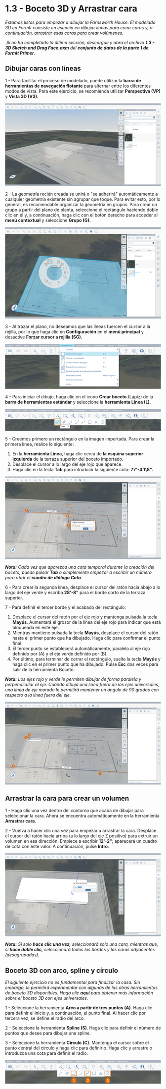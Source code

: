 # 1.3 - Boceto 3D y Arrastrar cara

_Estamos listos para empezar a dibujar la Farnsworth House. El modelado 3D en FormIt consiste en esencia en dibujar líneas para crear caras y, a continuación, arrastrar esas caras para crear volúmenes._

‌ _Si no ha completado la última sección, descargue y abra el archivo_ _**1.3 - 3D Sketch and Drag Face.axm**_ _del_ _**conjunto de datos de la parte 1 de FormIt Primer**._

## **Dibujar caras con líneas**

1 - Para facilitar el proceso de modelado, puede utilizar la **barra de herramientas de navegación flotante** para alternar entre los diferentes modos de vista. Para este ejercicio, se recomienda utilizar **Perspectiva \(VP\)** y **Vista 3D \(V3\).**

![](../../.gitbook/assets/0%20%284%29.png)

2 - La geometría recién creada se unirá o "se adherirá" automáticamente a cualquier geometría existente sin agrupar que toque. Para evitar esto, por lo general, es recomendable organizar la geometría en grupos. Para crear un grupo a partir del plano de planta, seleccione el rectángulo haciendo doble clic en él y, a continuación, haga clic con el botón derecho para acceder al **menú contextual** y seleccione **Grupo \(G\).**

![](../../.gitbook/assets/1%20%282%29.png)

3 - Al trazar el plano, no deseamos que las líneas fuercen el cursor a la rejilla, por lo que haga clic en **Configuración** en el **menú principal** y desactive **Forzar cursor a rejilla \(SG\).**

![](../../.gitbook/assets/2%20%2812%29.png)

4 - Para iniciar el dibujo, haga clic en el icono **Crear boceto** \(Lápiz\) de la **barra de herramientas estándar** y seleccione la **herramienta Línea \(L\)**.

![](../../.gitbook/assets/3%20%2817%29.png)

5 - Creemos primero un rectángulo en la imagen importada. Para crear la primera línea, realice lo siguiente:

1. En la **herramienta Línea**, haga clic cerca de **la esquina superior izquierda** de la terraza superior del boceto importado.
2. Desplace el cursor a lo largo del eje rojo que aparece.
3. Haga clic en la tecla **Tab** para introducir la siguiente cota: **77'-4 1\8".**

![](../../.gitbook/assets/4%20%2816%29.png)

_**Nota:** Cada vez que aparezca una cota temporal durante la creación del boceto, puede pulsar_ _**Tab** o simplemente empezar a escribir un número_ _para abrir el_ _**cuadro de diálogo Cota**._

6 - Para crear la segunda línea, desplace el cursor del ratón hacia abajo a lo largo del eje verde y escriba **28'-8"** para el borde corto de la terraza superior.

7 - Para definir el tercer borde y el acabado del rectángulo:

1. Desplace el cursor del ratón por el eje rojo y mantenga pulsada la tecla **Mayús**. Aumentará el grosor de la línea del eje rojo para indicar que está bloqueada en este eje.
2. Mientras mantiene pulsada la tecla **Mayús**, desplace el cursor del ratón hasta el primer punto que ha dibujado. Haga clic para confirmar el punto final.
3. El tercer punto se establecerá automáticamente, paralelo al eje rojo definido por \(A\) y el eje verde definido por \(B\).
4. Por último, para terminar de cerrar el rectángulo, suelte la tecla **Mayús** y haga clic en el primer punto que ha dibujado. Pulse **Esc** dos veces para salir de la herramienta Boceto.

_**Nota:**_ _Los ejes rojo y verde le permiten dibujar de forma paralela y perpendicular al eje. Cuando dibuja una línea fuera de los ejes universales, una línea de eje morado le permitirá mantener un ángulo de 90 grados con respecto a la línea fuera del eje._

![](../../.gitbook/assets/5%20%282%29.png)

## **Arrastrar la cara para crear un volumen**

1 - Haga clic una vez dentro del contorno que acaba de dibujar para seleccionar la cara. Ahora se encuentra automáticamente en la herramienta **Arrastrar cara**.

2 - Vuelva a hacer clic una vez para empezar a arrastrar la cara. Desplace el cursor del ratón hacia arriba \(a lo largo del eje Z positivo\) para extruir un volumen en esa dirección. Empiece a escribir **12'-2"**; aparecerá un cuadro de cota con este valor. A continuación, pulse **Intro**.

![](../../.gitbook/assets/6%20%283%29.png)

_**Nota:**_ _Si solo __hace clic una vez,__ seleccionará solo una cara, mientras que, si __hace doble clic,__ seleccionará todos los bordes y las caras adyacentes \(desagrupadas\)._

## **Boceto 3D con arco, spline y círculo**

_El siguiente ejercicio no es fundamental para finalizar la casa. Sin embargo, le permitirá experimentar con algunas de las otras herramientas de boceto 3D disponibles. Haga clic_ _**aquí**_ _para obtener más información sobre el boceto 3D con ejes universales._

1 - Seleccione la herramienta **Arco a partir de tres puntos \(A\)**. Haga clic para definir el inicio y, a continuación, el punto final. Al hacer clic por tercera vez, se define el radio del arco.

2 - Seleccione la herramienta **Spline \(S\)**. Haga clic para definir el número de puntos que desee para dibujar una spline.

3 - Seleccione la herramienta **Círculo \(C\)**. Mantenga el cursor sobre el punto central del círculo y haga clic para definirlo. Haga clic y arrastre o introduzca una cota para definir el radio.

![](../../.gitbook/assets/7%20%287%29.png)

